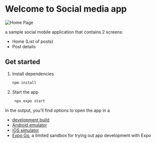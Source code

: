 # Welcome to Social media app

![Home Page](https://github.com/user-attachments/assets/93f542f5-4b2f-481b-b546-7a16fe227daf)

a sample social mobile application that contains 2 screens:
- Home (List of posts)
- Post details


## Get started

1. Install dependencies

   ```bash
   npm install
   ```

2. Start the app

   ```bash
    npx expo start
   ```

In the output, you'll find options to open the app in a

- [development build](https://docs.expo.dev/develop/development-builds/introduction/)
- [Android emulator](https://docs.expo.dev/workflow/android-studio-emulator/)
- [iOS simulator](https://docs.expo.dev/workflow/ios-simulator/)
- [Expo Go](https://expo.dev/go), a limited sandbox for trying out app development with Expo

